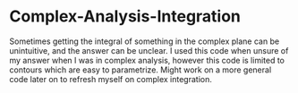 # Complex-Analysis-Integration
Sometimes getting the integral of something in the complex plane can be unintuitive, and the answer can be unclear.  I used this code when unsure of my answer when I was in complex analysis, however this code is limited to contours which are easy to parametrize. Might work on a more general code later on to refresh myself on complex integration.
